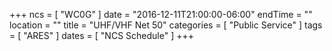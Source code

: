 +++
ncs = [ "WC0G" ]
date = "2016-12-11T21:00:00-06:00"
endTime = ""
location = ""
title = "UHF/VHF Net 50"
categories = [ "Public Service" ]
tags = [ "ARES" ]
dates = [ "NCS Schedule" ]
+++
